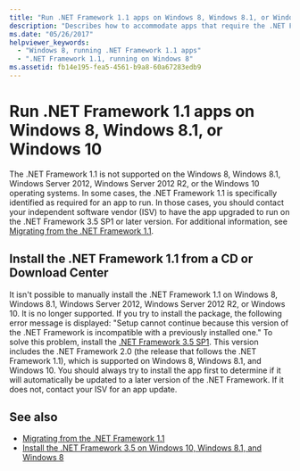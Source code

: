 ```yaml
---
title: "Run .NET Framework 1.1 apps on Windows 8, Windows 8.1, or Windows 10"
description: "Describes how to accommodate apps that require the .NET Framework 1.1 which is no longer supported on many versions of the Windows operating system."
ms.date: "05/26/2017"
helpviewer_keywords: 
  - "Windows 8, running .NET Framework 1.1 apps"
  - ".NET Framework 1.1, running on Windows 8"
ms.assetid: fb14e195-fea5-4561-b9a8-60a67283edb9
---
```


# Run .NET Framework 1.1 apps on Windows 8, Windows 8.1, or Windows 10

The .NET Framework 1.1 is not supported on the Windows 8, Windows 8.1, Windows Server 2012, Windows Server 2012 R2, or the Windows 10 operating systems. In some cases, the .NET Framework 1.1 is specifically identified as required for an app to run. In those cases, you should contact your independent software vendor (ISV) to have the app upgraded to run on the .NET Framework 3.5 SP1 or later version. For additional information, see [Migrating from the .NET Framework 1.1](../migration-guide/migrating-from-the-net-framework-1-1.md).

## Install the .NET Framework 1.1 from a CD or Download Center

It isn't possible to manually install the .NET Framework 1.1 on Windows 8, Windows 8.1, Windows Server 2012, Windows Server 2012 R2, or Windows 10. It is no longer supported. If you try to install the package, the following error message is displayed: "Setup cannot continue because this version of the .NET Framework is incompatible with a previously installed one." To solve this problem, install the [.NET Framework 3.5 SP1](https://www.microsoft.com/download/details.aspx?id=22). This version includes the .NET Framework 2.0 (the release that follows the .NET Framework 1.1), which is supported on Windows 8, Windows 8.1, and Windows 10. You should always try to install the app first to determine if it will automatically be updated to a later version of the .NET Framework. If it does not, contact your ISV for an app update.

## See also

- [Migrating from the .NET Framework 1.1](../migration-guide/migrating-from-the-net-framework-1-1.md)
- [Install the .NET Framework 3.5 on Windows 10, Windows 8.1, and Windows 8](dotnet-35-windows-10.md)
